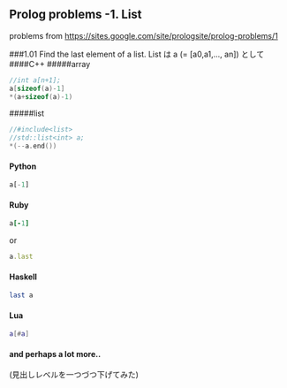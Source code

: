 Prolog problems -1. List
-------------------------
problems from https://sites.google.com/site/prologsite/prolog-problems/1


###1.01 Find the last element of a list.
List は a (= [a0,a1,..., an]) として
####C++
#####array
```c++
//int a[n+1];
a[sizeof(a)-1]
*(a+sizeof(a)-1)
```
#####list
```c++
//#include<list>
//std::list<int> a;
*(--a.end())
```

#### Python
```python
a[-1]
```
#### Ruby
```ruby
a[-1]
```
or
```ruby
a.last
```

#### Haskell
```haskell
last a
```

#### Lua
```lua
a[#a]
```
#### and perhaps a lot more..



(見出しレベルを一つづつ下げてみた)
